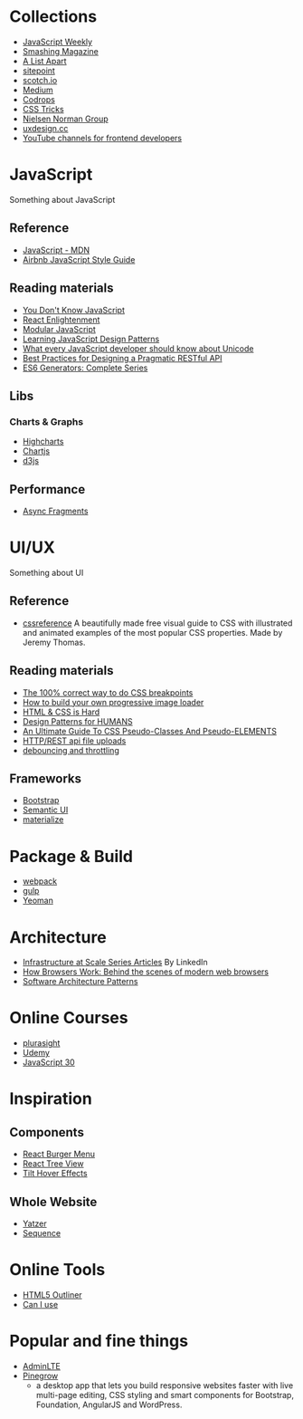 # Collections
* [JavaScript Weekly](http://javascriptweekly.com)
* [Smashing Magazine](https://www.smashingmagazine.com/)
* [A List Apart](https://alistapart.com/)
* [sitepoint](https://www.sitepoint.com/)
* [scotch.io](https://scotch.io/)
* [Medium](https://medium.com/)
* [Codrops](http://tympanus.net/codrops/)
* [CSS Tricks](https://css-tricks.com/)
* [Nielsen Norman Group](https://www.nngroup.com)
* [uxdesign.cc](https://uxdesign.cc/)
* [YouTube channels for frontend developers](https://github.com/andrew--r/channels)

# JavaScript
Something about JavaScript
## Reference
* [JavaScript - MDN](https://developer.mozilla.org/en-US/docs/Web/JavaScript)
* [Airbnb JavaScript Style Guide](https://github.com/airbnb/javascript)

## Reading materials
* [You Don't Know JavaScript](https://github.com/getify/You-Dont-Know-JS)
* [React Enlightenment](http://www.reactenlightenment.com)
* [Modular JavaScript](https://mjavascript.com)
* [Learning JavaScript Design Patterns](https://addyosmani.com/resources/essentialjsdesignpatterns/book/)
* [What every JavaScript developer should know about Unicode](https://rainsoft.io/what-every-javascript-developer-should-know-about-unicode/)
* [Best Practices for Designing a Pragmatic RESTful API](http://www.vinaysahni.com/best-practices-for-a-pragmatic-restful-api)
* [ES6 Generators: Complete Series](https://davidwalsh.name/es6-generators)

## Libs
### Charts & Graphs
* [Highcharts](http://www.highcharts.com/)
* [Chartjs](http://www.chartjs.org/)
* [d3js](https://d3js.org/)

## Performance
* [Async Fragments](http://www.ebaytechblog.com/2014/12/08/async-fragments-rediscovering-progressive-html-rendering-with-marko/)


# UI/UX
Something about UI
## Reference
* [cssreference](http://cssreference.io/)
  A beautifully made free visual guide to CSS with illustrated and animated examples of the most popular CSS properties. Made by Jeremy Thomas.

## Reading materials
* [The 100% correct way to do CSS breakpoints](https://medium.freecodecamp.com/the-100-correct-way-to-do-css-breakpoints-88d6a5ba1862#.oa42c22nw)
* [How to build your own progressive image loader](https://www.sitepoint.com/how-to-build-your-own-progressive-image-loader/)
* [HTML & CSS is Hard](https://internetingishard.com/html-and-css/)
* [Design Patterns for HUMANS](https://github.com/kamranahmedse/design-patterns-for-humans)
* [An Ultimate Guide To CSS Pseudo-Classes
And Pseudo-ELEMENTS](https://www.smashingmagazine.com/2016/05/an-ultimate-guide-to-css-pseudo-classes-and-pseudo-elements/)
* [HTTP/REST api file uploads](https://philsturgeon.uk/api/2016/01/04/http-rest-api-file-uploads/)
* [debouncing and throttling](https://css-tricks.com/debouncing-throttling-explained-examples/)

## Frameworks
* [Bootstrap](http://getbootstrap.com/)
* [Semantic UI](http://semantic-ui.com/)
* [materialize](http://materializecss.com/)


# Package & Build
* [webpack](https://webpack.github.io/)
* [gulp](http://gulpjs.com/)
* [Yeoman](http://yeoman.io/)


# Architecture
* [Infrastructure at Scale Series Articles](https://engineering.linkedin.com/blog/topic/infrastructure-at-scale-series)
  By LinkedIn
* [How Browsers Work: Behind the scenes of modern web browsers](https://www.html5rocks.com/en/tutorials/internals/howbrowserswork/)
* [Software Architecture Patterns](http://www.oreilly.com/programming/free/files/software-architecture-patterns.pdf)

# Online Courses
* [plurasight](https://www.pluralsight.com/)
* [Udemy](https://www.udemy.com/)
* [JavaScript 30](https://javascript30.com/)


# Inspiration
## Components
* [React Burger Menu](http://negomi.github.io/react-burger-menu/)
* [React Tree View](https://github.com/chenglou/react-treeview)
* [Tilt Hover Effects](http://tympanus.net/codrops/2016/11/23/tilt-hover-effects/)

## Whole Website
* [Yatzer](https://www.yatzer.com/)
* [Sequence](https://www.sequence.co.uk/)


# Online Tools
* [HTML5 Outliner](https://gsnedders.html5.org/outliner/)
* [Can I use](http://caniuse.com/)


# Popular and fine things
* [AdminLTE](https://almsaeedstudio.com)
* [Pinegrow](https://pinegrow.com/)
  * a desktop app that lets you build responsive websites faster with live multi-page editing, CSS styling and smart components for Bootstrap, Foundation, AngularJS and WordPress.

